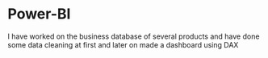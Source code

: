# Power-BI
I have worked on the business database of several products and have done some data cleaning at first and later on made a dashboard using DAX
